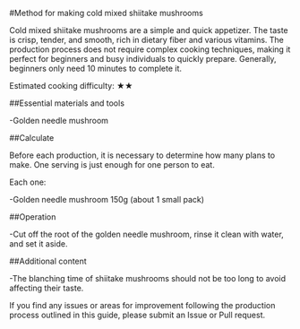 #Method for making cold mixed shiitake mushrooms

Cold mixed shiitake mushrooms are a simple and quick appetizer. The taste is crisp, tender, and smooth, rich in dietary fiber and various vitamins. The production process does not require complex cooking techniques, making it perfect for beginners and busy individuals to quickly prepare. Generally, beginners only need 10 minutes to complete it.

Estimated cooking difficulty: ★★

##Essential materials and tools

-Golden needle mushroom

##Calculate

Before each production, it is necessary to determine how many plans to make. One serving is just enough for one person to eat.

Each one:

-Golden needle mushroom 150g (about 1 small pack)

##Operation

-Cut off the root of the golden needle mushroom, rinse it clean with water, and set it aside.

##Additional content

-The blanching time of shiitake mushrooms should not be too long to avoid affecting their taste.

If you find any issues or areas for improvement following the production process outlined in this guide, please submit an Issue or Pull request.